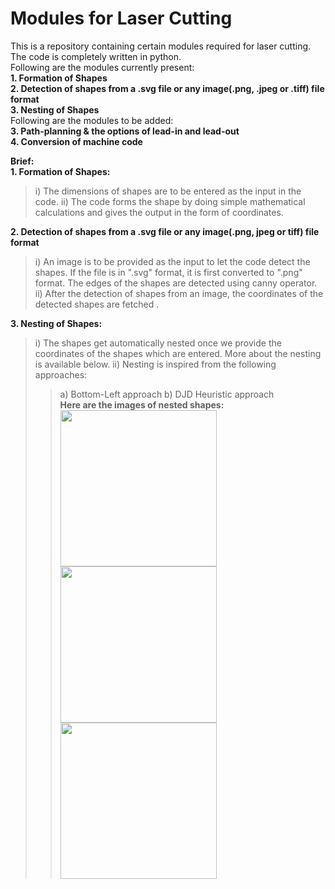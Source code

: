 # 																											Modules for Laser Cutting
This is a repository containing certain modules required for laser cutting. The code is completely written in python.  
Following are the modules currently present:  
**1. Formation of Shapes**  
**2. Detection of shapes from a .svg file or any image(.png, .jpeg or .tiff) file format**  
**3. Nesting of Shapes**  
Following are the modules to be added:  
**3. Path-planning & the options of lead-in and lead-out**  
**4. Conversion of machine code**  

**Brief:**  
__1. Formation of Shapes:__  
> i) The dimensions of shapes are to be entered as the input in the code.
> ii) The code forms the shape by doing simple mathematical calculations and gives the output in the form of coordinates.  

__2. Detection of shapes from a .svg file or any image(.png, jpeg or tiff) file format__
> i) An image is to be provided as the input to let the code detect the shapes. If the file is in ".svg" format, it is first converted to ".png" format. The edges of the shapes are detected using canny operator.
> ii) After the detection of shapes from an image, the coordinates of the detected shapes are fetched .

__3. Nesting of Shapes:__  
> i) The shapes get automatically nested once we provide the coordinates of the shapes which are entered.  More about the nesting is available below.
> ii) Nesting is inspired from the following approaches:
>> a) Bottom-Left approach
>> b) DJD Heuristic approach  
**Here are the images of nested shapes:**  
<img src="https://github.com/Harsheel15/modules-for-laser-cutting/blob/master/img/nested_shape_1.jpeg" width="250" height="250"> <img src="https://github.com/Harsheel15/modules-for-laser-cutting/blob/master/img/nested_shape_2.jpeg" width="250" height="250"> <img src="https://github.com/Harsheel15/modules-for-laser-cutting/blob/master/img/nested_shape_5.jpeg" width="250" height="250">

